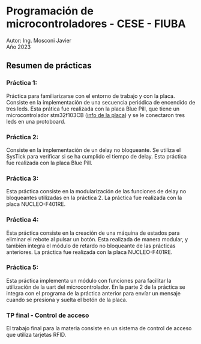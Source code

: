 # Programación de microcontroladores - CESE - FIUBA
Autor: Ing. Mosconi Javier \
Año 2023

## Resumen de prácticas
### Práctica 1:
Práctica para familiarizarse con el entorno de trabajo y con la placa. Consiste en la implementación de una secuencia periódica de encendido de tres leds. Esta prática fue realizada con la placa Blue Pill, que tiene un microcontrolador stm32f103CB ([info de la placa](https://stm32-base.org/boards/STM32F103C8T6-Blue-Pill.html)) y se le conectaron tres leds en una protoboard.

### Práctica 2:
Consiste en la implementación de un delay no bloqueante. Se utiliza el SysTick para verificar si se ha cumplido el tiempo de delay. Esta práctica fue realizada con la placa Blue Pill.

### Práctica 3:
Esta práctica consiste en la modularización de las funciones de delay no bloqueantes utilizadas en la práctica 2. La práctica fue realizada con la placa NUCLEO-F401RE.

### Práctica 4:
Esta práctica consiste en la creación de una máquina de estados para eliminar el rebote al pulsar un botón. Esta realizada de manera modular, y también integra el módulo de retardo no bloqueante de las prácticas anteriores. La práctica fue realizada con la placa NUCLEO-F401RE.

### Práctica 5:
Esta práctica implementa un módulo con funciones para facilitar la utilización de la uart del microcontrolador. En la parte 2 de la práctica se integra con el programa de la práctica anterior para envíar un mensaje cuando se presiona y suelta el botón de la placa.

### TP final - Control de acceso
El trabajo final para la materia consiste en un sistema de control de acceso que utiliza tarjetas RFID.
